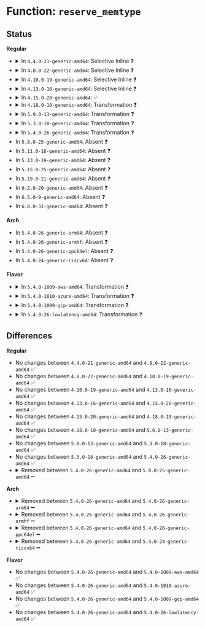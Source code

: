 # Function: <code>reserve_memtype</code>

## Status
<b>Regular</b>
<ul>
<li>
<details>
<summary>In <code>4.4.0-21-generic-amd64</code>: Selective Inline ❓</summary>

```c
int reserve_memtype(u64 start, u64 end, enum page_cache_mode req_type, enum page_cache_mode * new_type)
```

```json
{
  "name": "reserve_memtype",
  "collision_type": "Unique Global",
  "inline_type": "Selective",
  "funcs": [
    {
      "addr": 18446744071579303584,
      "name": "reserve_memtype",
      "external": true,
      "loc": "arch/x86/mm/pat.c:487",
      "file": "arch/x86/mm/pat.c",
      "inline": "not declared, inlined",
      "caller_inline": [],
      "caller_func": [
        "arch/x86/mm/ioremap.c:__ioremap_caller",
        "arch/x86/mm/pageattr.c:_set_memory_array",
        "arch/x86/mm/pageattr.c:_set_pages_array",
        "arch/x86/mm/pageattr.c:set_memory_uc",
        "arch/x86/mm/pageattr.c:set_memory_wc",
        "arch/x86/mm/pageattr.c:set_memory_wt",
        "arch/x86/mm/pat.c:io_reserve_memtype",
        "arch/x86/mm/pat.c:reserve_pfn_range"
      ]
    }
  ],
  "symbols": [
    {
      "addr": 18446744071579303584,
      "name": "reserve_memtype",
      "section": ".text",
      "bind": "STB_GLOBAL",
      "size": 1000
    }
  ]
}
```
</details>
</li>
<li>
<details>
<summary>In <code>4.8.0-22-generic-amd64</code>: Selective Inline ❓</summary>

```c
int reserve_memtype(u64 start, u64 end, enum page_cache_mode req_type, enum page_cache_mode * new_type)
```

```json
{
  "name": "reserve_memtype",
  "collision_type": "Unique Global",
  "inline_type": "Selective",
  "funcs": [
    {
      "addr": 18446744071579302928,
      "name": "reserve_memtype",
      "external": true,
      "loc": "arch/x86/mm/pat.c:531",
      "file": "arch/x86/mm/pat.c",
      "inline": "not declared, inlined",
      "caller_inline": [],
      "caller_func": [
        "arch/x86/mm/ioremap.c:__ioremap_caller",
        "arch/x86/mm/pageattr.c:_set_pages_array",
        "arch/x86/mm/pageattr.c:set_memory_wt",
        "arch/x86/mm/pageattr.c:set_memory_wc",
        "arch/x86/mm/pageattr.c:_set_memory_array",
        "arch/x86/mm/pageattr.c:set_memory_uc",
        "arch/x86/mm/pat.c:reserve_pfn_range",
        "arch/x86/mm/pat.c:io_reserve_memtype"
      ]
    }
  ],
  "symbols": [
    {
      "addr": 18446744071579302928,
      "name": "reserve_memtype",
      "section": ".text",
      "bind": "STB_GLOBAL",
      "size": 974
    }
  ]
}
```
</details>
</li>
<li>
<details>
<summary>In <code>4.10.0-19-generic-amd64</code>: Selective Inline ❓</summary>

```c
int reserve_memtype(u64 start, u64 end, enum page_cache_mode req_type, enum page_cache_mode * new_type)
```

```json
{
  "name": "reserve_memtype",
  "collision_type": "Unique Global",
  "inline_type": "Selective",
  "funcs": [
    {
      "addr": 18446744071579318336,
      "name": "reserve_memtype",
      "external": true,
      "loc": "arch/x86/mm/pat.c:531",
      "file": "arch/x86/mm/pat.c",
      "inline": "not declared, inlined",
      "caller_inline": [],
      "caller_func": [
        "arch/x86/mm/ioremap.c:__ioremap_caller",
        "arch/x86/mm/pageattr.c:_set_pages_array",
        "arch/x86/mm/pageattr.c:set_memory_wt",
        "arch/x86/mm/pageattr.c:set_memory_wc",
        "arch/x86/mm/pageattr.c:_set_memory_array",
        "arch/x86/mm/pageattr.c:set_memory_uc",
        "arch/x86/mm/pat.c:reserve_pfn_range",
        "arch/x86/mm/pat.c:io_reserve_memtype"
      ]
    }
  ],
  "symbols": [
    {
      "addr": 18446744071579318336,
      "name": "reserve_memtype",
      "section": ".text",
      "bind": "STB_GLOBAL",
      "size": 966
    }
  ]
}
```
</details>
</li>
<li>
<details>
<summary>In <code>4.13.0-16-generic-amd64</code>: Selective Inline ❓</summary>

```c
int reserve_memtype(u64 start, u64 end, enum page_cache_mode req_type, enum page_cache_mode * new_type)
```

```json
{
  "name": "reserve_memtype",
  "collision_type": "Unique Global",
  "inline_type": "Selective",
  "funcs": [
    {
      "addr": 18446744071579315696,
      "name": "reserve_memtype",
      "external": true,
      "loc": "arch/x86/mm/pat.c:528",
      "file": "arch/x86/mm/pat.c",
      "inline": "not declared, inlined",
      "caller_inline": [],
      "caller_func": [
        "arch/x86/mm/ioremap.c:__ioremap_caller",
        "arch/x86/mm/pageattr.c:_set_pages_array",
        "arch/x86/mm/pageattr.c:set_memory_wt",
        "arch/x86/mm/pageattr.c:set_memory_wc",
        "arch/x86/mm/pageattr.c:_set_memory_array",
        "arch/x86/mm/pageattr.c:set_memory_uc",
        "arch/x86/mm/pat.c:reserve_pfn_range",
        "arch/x86/mm/pat.c:io_reserve_memtype"
      ]
    }
  ],
  "symbols": [
    {
      "addr": 18446744071579315696,
      "name": "reserve_memtype",
      "section": ".text",
      "bind": "STB_GLOBAL",
      "size": 969
    }
  ]
}
```
</details>
</li>
<li>
<details>
<summary>In <code>4.15.0-20-generic-amd64</code>: ✅</summary>

```c
int reserve_memtype(u64 start, u64 end, enum page_cache_mode req_type, enum page_cache_mode * new_type)
```

```json
{
  "name": "reserve_memtype",
  "collision_type": "Unique Global",
  "inline_type": "No",
  "funcs": [
    {
      "addr": 18446744071579338608,
      "name": "reserve_memtype",
      "external": true,
      "loc": "arch/x86/mm/pat.c:528",
      "file": "arch/x86/mm/pat.c",
      "inline": "seen, unknown",
      "caller_inline": [],
      "caller_func": [
        "arch/x86/mm/ioremap.c:__ioremap_caller",
        "arch/x86/mm/pageattr.c:_set_pages_array",
        "arch/x86/mm/pageattr.c:set_memory_wt",
        "arch/x86/mm/pageattr.c:set_memory_wc",
        "arch/x86/mm/pageattr.c:_set_memory_array",
        "arch/x86/mm/pageattr.c:set_memory_uc",
        "arch/x86/mm/pat.c:reserve_pfn_range",
        "arch/x86/mm/pat.c:io_reserve_memtype"
      ]
    }
  ],
  "symbols": [
    {
      "addr": 18446744071579338608,
      "name": "reserve_memtype",
      "section": ".text",
      "bind": "STB_GLOBAL",
      "size": 975
    }
  ]
}
```
</details>
</li>
<li>
<details>
<summary>In <code>4.18.0-10-generic-amd64</code>: Transformation ❓</summary>

```c
int reserve_memtype(u64 start, u64 end, enum page_cache_mode req_type, enum page_cache_mode * new_type)
```

```json
{
  "name": "reserve_memtype",
  "collision_type": "Unique Global",
  "inline_type": "No",
  "funcs": [
    {
      "addr": 0,
      "name": "reserve_memtype",
      "external": true,
      "loc": "arch/x86/mm/pat.c:539",
      "file": "arch/x86/mm/pat.c",
      "inline": "seen, unknown",
      "caller_inline": [],
      "caller_func": [
        "arch/x86/mm/ioremap.c:__ioremap_caller",
        "arch/x86/mm/pageattr.c:_set_pages_array",
        "arch/x86/mm/pageattr.c:set_memory_wt",
        "arch/x86/mm/pageattr.c:set_memory_wc",
        "arch/x86/mm/pageattr.c:_set_memory_array",
        "arch/x86/mm/pageattr.c:set_memory_uc",
        "arch/x86/mm/pat.c:reserve_pfn_range",
        "arch/x86/mm/pat.c:io_reserve_memtype"
      ]
    }
  ],
  "symbols": [
    {
      "addr": 18446744071579352769,
      "name": "reserve_memtype.cold.15",
      "section": ".text",
      "bind": "STB_LOCAL",
      "size": 364
    },
    {
      "addr": 18446744071579350016,
      "name": "reserve_memtype",
      "section": ".text",
      "bind": "STB_GLOBAL",
      "size": 646
    }
  ]
}
```
</details>
</li>
<li>
<details>
<summary>In <code>5.0.0-13-generic-amd64</code>: Transformation ❓</summary>

```c
int reserve_memtype(u64 start, u64 end, enum page_cache_mode req_type, enum page_cache_mode * new_type)
```

```json
{
  "name": "reserve_memtype",
  "collision_type": "Unique Global",
  "inline_type": "No",
  "funcs": [
    {
      "addr": 0,
      "name": "reserve_memtype",
      "external": true,
      "loc": "arch/x86/mm/pat.c:544",
      "file": "arch/x86/mm/pat.c",
      "inline": "seen, unknown",
      "caller_inline": [],
      "caller_func": [
        "arch/x86/mm/ioremap.c:__ioremap_caller",
        "arch/x86/mm/pageattr.c:_set_pages_array",
        "arch/x86/mm/pageattr.c:set_memory_wt",
        "arch/x86/mm/pageattr.c:set_memory_wc",
        "arch/x86/mm/pageattr.c:_set_memory_array",
        "arch/x86/mm/pageattr.c:set_memory_uc",
        "arch/x86/mm/pat.c:reserve_pfn_range",
        "arch/x86/mm/pat.c:io_reserve_memtype"
      ]
    }
  ],
  "symbols": [
    {
      "addr": 18446744071579379761,
      "name": "reserve_memtype.cold.14",
      "section": ".text",
      "bind": "STB_LOCAL",
      "size": 364
    },
    {
      "addr": 18446744071579376960,
      "name": "reserve_memtype",
      "section": ".text",
      "bind": "STB_GLOBAL",
      "size": 704
    }
  ]
}
```
</details>
</li>
<li>
<details>
<summary>In <code>5.3.0-18-generic-amd64</code>: Transformation ❓</summary>

```c
int reserve_memtype(u64 start, u64 end, enum page_cache_mode req_type, enum page_cache_mode * new_type)
```

```json
{
  "name": "reserve_memtype",
  "collision_type": "Unique Global",
  "inline_type": "No",
  "funcs": [
    {
      "addr": 0,
      "name": "reserve_memtype",
      "external": true,
      "loc": "arch/x86/mm/pat.c:545",
      "file": "arch/x86/mm/pat.c",
      "inline": "seen, unknown",
      "caller_inline": [],
      "caller_func": [
        "arch/x86/mm/ioremap.c:__ioremap_caller",
        "arch/x86/mm/pageattr.c:_set_pages_array",
        "arch/x86/mm/pageattr.c:set_memory_wt",
        "arch/x86/mm/pageattr.c:set_memory_wc",
        "arch/x86/mm/pageattr.c:_set_memory_array",
        "arch/x86/mm/pageattr.c:set_memory_uc",
        "arch/x86/mm/pat.c:reserve_pfn_range",
        "arch/x86/mm/pat.c:io_reserve_memtype"
      ]
    }
  ],
  "symbols": [
    {
      "addr": 18446744071579395211,
      "name": "reserve_memtype.cold",
      "section": ".text",
      "bind": "STB_LOCAL",
      "size": 336
    },
    {
      "addr": 18446744071579392464,
      "name": "reserve_memtype",
      "section": ".text",
      "bind": "STB_GLOBAL",
      "size": 685
    }
  ]
}
```
</details>
</li>
<li>
<details>
<summary>In <code>5.4.0-26-generic-amd64</code>: Transformation ❓</summary>

```c
int reserve_memtype(u64 start, u64 end, enum page_cache_mode req_type, enum page_cache_mode * new_type)
```

```json
{
  "name": "reserve_memtype",
  "collision_type": "Unique Global",
  "inline_type": "No",
  "funcs": [
    {
      "addr": 0,
      "name": "reserve_memtype",
      "external": true,
      "loc": "arch/x86/mm/pat.c:545",
      "file": "arch/x86/mm/pat.c",
      "inline": "seen, unknown",
      "caller_inline": [],
      "caller_func": [
        "arch/x86/mm/ioremap.c:__ioremap_caller",
        "arch/x86/mm/pageattr.c:_set_pages_array",
        "arch/x86/mm/pageattr.c:set_memory_wc",
        "arch/x86/mm/pageattr.c:set_memory_uc",
        "arch/x86/mm/pat.c:reserve_pfn_range",
        "arch/x86/mm/pat.c:io_reserve_memtype"
      ]
    }
  ],
  "symbols": [
    {
      "addr": 18446744071579398523,
      "name": "reserve_memtype.cold",
      "section": ".text",
      "bind": "STB_LOCAL",
      "size": 336
    },
    {
      "addr": 18446744071579395776,
      "name": "reserve_memtype",
      "section": ".text",
      "bind": "STB_GLOBAL",
      "size": 685
    }
  ]
}
```
</details>
</li>
<li>
In <code>5.8.0-25-generic-amd64</code>: Absent ❓
</li>
<li>
In <code>5.11.0-16-generic-amd64</code>: Absent ❓
</li>
<li>
In <code>5.13.0-19-generic-amd64</code>: Absent ❓
</li>
<li>
In <code>5.15.0-25-generic-amd64</code>: Absent ❓
</li>
<li>
In <code>5.19.0-21-generic-amd64</code>: Absent ❓
</li>
<li>
In <code>6.2.0-20-generic-amd64</code>: Absent ❓
</li>
<li>
In <code>6.5.0-9-generic-amd64</code>: Absent ❓
</li>
<li>
In <code>6.8.0-31-generic-amd64</code>: Absent ❓
</li>
</ul>
<b>Arch</b>
<ul>
<li>
In <code>5.4.0-26-generic-arm64</code>: Absent ❓
</li>
<li>
In <code>5.4.0-26-generic-armhf</code>: Absent ❓
</li>
<li>
In <code>5.4.0-26-generic-ppc64el</code>: Absent ❓
</li>
<li>
In <code>5.4.0-24-generic-riscv64</code>: Absent ❓
</li>
</ul>
<b>Flavor</b>
<ul>
<li>
<details>
<summary>In <code>5.4.0-1009-aws-amd64</code>: Transformation ❓</summary>

```c
int reserve_memtype(u64 start, u64 end, enum page_cache_mode req_type, enum page_cache_mode * new_type)
```

```json
{
  "name": "reserve_memtype",
  "collision_type": "Unique Global",
  "inline_type": "No",
  "funcs": [
    {
      "addr": 0,
      "name": "reserve_memtype",
      "external": true,
      "loc": "arch/x86/mm/pat.c:545",
      "file": "arch/x86/mm/pat.c",
      "inline": "seen, unknown",
      "caller_inline": [],
      "caller_func": [
        "arch/x86/mm/ioremap.c:__ioremap_caller",
        "arch/x86/mm/pageattr.c:_set_pages_array",
        "arch/x86/mm/pageattr.c:set_memory_wc",
        "arch/x86/mm/pageattr.c:set_memory_uc",
        "arch/x86/mm/pat.c:reserve_pfn_range",
        "arch/x86/mm/pat.c:io_reserve_memtype"
      ]
    }
  ],
  "symbols": [
    {
      "addr": 18446744071579394427,
      "name": "reserve_memtype.cold",
      "section": ".text",
      "bind": "STB_LOCAL",
      "size": 336
    },
    {
      "addr": 18446744071579391680,
      "name": "reserve_memtype",
      "section": ".text",
      "bind": "STB_GLOBAL",
      "size": 685
    }
  ]
}
```
</details>
</li>
<li>
<details>
<summary>In <code>5.4.0-1010-azure-amd64</code>: Transformation ❓</summary>

```c
int reserve_memtype(u64 start, u64 end, enum page_cache_mode req_type, enum page_cache_mode * new_type)
```

```json
{
  "name": "reserve_memtype",
  "collision_type": "Unique Global",
  "inline_type": "No",
  "funcs": [
    {
      "addr": 0,
      "name": "reserve_memtype",
      "external": true,
      "loc": "arch/x86/mm/pat.c:545",
      "file": "arch/x86/mm/pat.c",
      "inline": "seen, unknown",
      "caller_inline": [],
      "caller_func": [
        "arch/x86/mm/ioremap.c:__ioremap_caller",
        "arch/x86/mm/pageattr.c:_set_pages_array",
        "arch/x86/mm/pageattr.c:set_memory_wc",
        "arch/x86/mm/pageattr.c:set_memory_uc",
        "arch/x86/mm/pat.c:reserve_pfn_range",
        "arch/x86/mm/pat.c:io_reserve_memtype"
      ]
    }
  ],
  "symbols": [
    {
      "addr": 18446744071579324155,
      "name": "reserve_memtype.cold",
      "section": ".text",
      "bind": "STB_LOCAL",
      "size": 336
    },
    {
      "addr": 18446744071579321408,
      "name": "reserve_memtype",
      "section": ".text",
      "bind": "STB_GLOBAL",
      "size": 685
    }
  ]
}
```
</details>
</li>
<li>
<details>
<summary>In <code>5.4.0-1009-gcp-amd64</code>: Transformation ❓</summary>

```c
int reserve_memtype(u64 start, u64 end, enum page_cache_mode req_type, enum page_cache_mode * new_type)
```

```json
{
  "name": "reserve_memtype",
  "collision_type": "Unique Global",
  "inline_type": "No",
  "funcs": [
    {
      "addr": 0,
      "name": "reserve_memtype",
      "external": true,
      "loc": "arch/x86/mm/pat.c:545",
      "file": "arch/x86/mm/pat.c",
      "inline": "seen, unknown",
      "caller_inline": [],
      "caller_func": [
        "arch/x86/mm/ioremap.c:__ioremap_caller",
        "arch/x86/mm/pageattr.c:_set_pages_array",
        "arch/x86/mm/pageattr.c:set_memory_wc",
        "arch/x86/mm/pageattr.c:set_memory_uc",
        "arch/x86/mm/pat.c:reserve_pfn_range",
        "arch/x86/mm/pat.c:io_reserve_memtype"
      ]
    }
  ],
  "symbols": [
    {
      "addr": 18446744071579394347,
      "name": "reserve_memtype.cold",
      "section": ".text",
      "bind": "STB_LOCAL",
      "size": 336
    },
    {
      "addr": 18446744071579391600,
      "name": "reserve_memtype",
      "section": ".text",
      "bind": "STB_GLOBAL",
      "size": 685
    }
  ]
}
```
</details>
</li>
<li>
<details>
<summary>In <code>5.4.0-26-lowlatency-amd64</code>: Transformation ❓</summary>

```c
int reserve_memtype(u64 start, u64 end, enum page_cache_mode req_type, enum page_cache_mode * new_type)
```

```json
{
  "name": "reserve_memtype",
  "collision_type": "Unique Global",
  "inline_type": "No",
  "funcs": [
    {
      "addr": 0,
      "name": "reserve_memtype",
      "external": true,
      "loc": "arch/x86/mm/pat.c:545",
      "file": "arch/x86/mm/pat.c",
      "inline": "seen, unknown",
      "caller_inline": [],
      "caller_func": [
        "arch/x86/mm/ioremap.c:__ioremap_caller",
        "arch/x86/mm/pageattr.c:_set_pages_array",
        "arch/x86/mm/pageattr.c:set_memory_wc",
        "arch/x86/mm/pageattr.c:set_memory_uc",
        "arch/x86/mm/pat.c:reserve_pfn_range",
        "arch/x86/mm/pat.c:io_reserve_memtype"
      ]
    }
  ],
  "symbols": [
    {
      "addr": 18446744071579402875,
      "name": "reserve_memtype.cold",
      "section": ".text",
      "bind": "STB_LOCAL",
      "size": 333
    },
    {
      "addr": 18446744071579400128,
      "name": "reserve_memtype",
      "section": ".text",
      "bind": "STB_GLOBAL",
      "size": 686
    }
  ]
}
```
</details>
</li>
</ul>

## Differences
<b>Regular</b>
<ul>
<li>
No changes between <code>4.4.0-21-generic-amd64</code> and <code>4.8.0-22-generic-amd64</code> ✅
</li>
<li>
No changes between <code>4.8.0-22-generic-amd64</code> and <code>4.10.0-19-generic-amd64</code> ✅
</li>
<li>
No changes between <code>4.10.0-19-generic-amd64</code> and <code>4.13.0-16-generic-amd64</code> ✅
</li>
<li>
No changes between <code>4.13.0-16-generic-amd64</code> and <code>4.15.0-20-generic-amd64</code> ✅
</li>
<li>
No changes between <code>4.15.0-20-generic-amd64</code> and <code>4.18.0-10-generic-amd64</code> ✅
</li>
<li>
No changes between <code>4.18.0-10-generic-amd64</code> and <code>5.0.0-13-generic-amd64</code> ✅
</li>
<li>
No changes between <code>5.0.0-13-generic-amd64</code> and <code>5.3.0-18-generic-amd64</code> ✅
</li>
<li>
No changes between <code>5.3.0-18-generic-amd64</code> and <code>5.4.0-26-generic-amd64</code> ✅
</li>
<li>
<details>
<summary>Removed between <code>5.4.0-26-generic-amd64</code> and <code>5.8.0-25-generic-amd64</code> ➖</summary>

```c
int reserve_memtype(u64 start, u64 end, enum page_cache_mode req_type, enum page_cache_mode * new_type)
```
</details>
</li>
</ul>
<b>Arch</b>
<ul>
<li>
<details>
<summary>Removed between <code>5.4.0-26-generic-amd64</code> and <code>5.4.0-26-generic-arm64</code> ➖</summary>

```c
int reserve_memtype(u64 start, u64 end, enum page_cache_mode req_type, enum page_cache_mode * new_type)
```
</details>
</li>
<li>
<details>
<summary>Removed between <code>5.4.0-26-generic-amd64</code> and <code>5.4.0-26-generic-armhf</code> ➖</summary>

```c
int reserve_memtype(u64 start, u64 end, enum page_cache_mode req_type, enum page_cache_mode * new_type)
```
</details>
</li>
<li>
<details>
<summary>Removed between <code>5.4.0-26-generic-amd64</code> and <code>5.4.0-26-generic-ppc64el</code> ➖</summary>

```c
int reserve_memtype(u64 start, u64 end, enum page_cache_mode req_type, enum page_cache_mode * new_type)
```
</details>
</li>
<li>
<details>
<summary>Removed between <code>5.4.0-26-generic-amd64</code> and <code>5.4.0-24-generic-riscv64</code> ➖</summary>

```c
int reserve_memtype(u64 start, u64 end, enum page_cache_mode req_type, enum page_cache_mode * new_type)
```
</details>
</li>
</ul>
<b>Flavor</b>
<ul>
<li>
No changes between <code>5.4.0-26-generic-amd64</code> and <code>5.4.0-1009-aws-amd64</code> ✅
</li>
<li>
No changes between <code>5.4.0-26-generic-amd64</code> and <code>5.4.0-1010-azure-amd64</code> ✅
</li>
<li>
No changes between <code>5.4.0-26-generic-amd64</code> and <code>5.4.0-1009-gcp-amd64</code> ✅
</li>
<li>
No changes between <code>5.4.0-26-generic-amd64</code> and <code>5.4.0-26-lowlatency-amd64</code> ✅
</li>
</ul>
